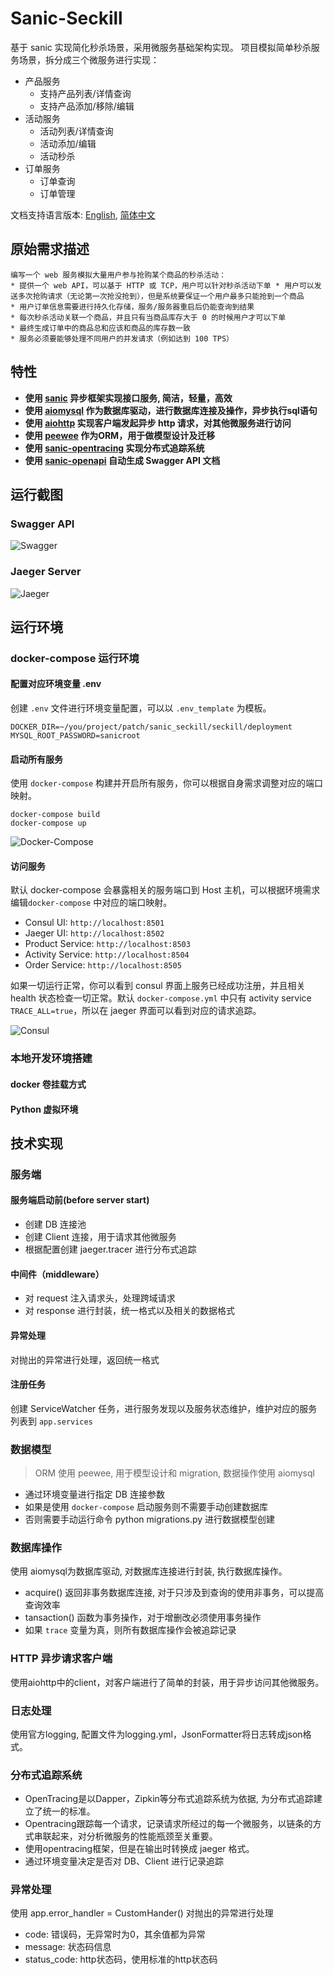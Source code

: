 # Sanic-Seckill

基于 sanic 实现简化秒杀场景，采用微服务基础架构实现。
项目模拟简单秒杀服务场景，拆分成三个微服务进行实现：

* 产品服务
	* 支持产品列表/详情查询
	* 支持产品添加/移除/编辑
* 活动服务
	* 活动列表/详情查询
	* 活动添加/编辑
	* 活动秒杀
* 订单服务
	* 订单查询
	* 订单管理

文档支持语言版本:  [English][English], [简体中文][简体中文]

[English]: https://github.com/itechub/seckill-sanic/blob/master/README.md
[简体中文]: https://github.com/itechub/seckill-sanic/blob/master/README.zh-cn.md

## 原始需求描述
	编写一个 web 服务模拟大量用户参与抢购某个商品的秒杀活动：
	* 提供一个 web API，可以基于 HTTP 或 TCP，用户可以针对秒杀活动下单	* 用户可以发送多次抢购请求（无论第一次抢没抢到），但是系统要保证一个用户最多只能抢到一个商品
	* 用户订单信息需要进行持久化存储，服务/服务器重启后仍能查询到结果
	* 每次秒杀活动关联一个商品，并且只有当商品库存大于 0 的时候用户才可以下单
	* 最终生成订单中的商品总和应该和商品的库存数一致
	* 服务必须要能够处理不同用户的并发请求（例如达到 100 TPS）

## 特性
* **使用 [sanic][sanic] 异步框架实现接口服务, 简洁，轻量，高效**
* **使用 [aiomysql][aiomysql] 作为数据库驱动，进行数据库连接及操作，异步执行sql语句**
* **使用 [aiohttp][aiohttp] 实现客户端发起异步 http 请求，对其他微服务进行访问**
* **使用 [peewee][peewee] 作为ORM，用于做模型设计及迁移**
* **使用 [sanic-opentracing][sanic-opentracing] 实现分布式追踪系统**
* **使用 [sanic-openapi][sanic-openapi] 自动生成 Swagger API 文档**

[sanic]: https://github.com/huge-success/sanic
[aiomysql]: https://github.com/aio-libs/aiomysql
[aiohttp]:https://github.com/aio-libs/aiohttp
[peewee]: https://github.com/coleifer/peewee
[sanic-opentracing]: https://github.com/shady-robot/sanic-opentracing
[sanic-openapi]: https://github.com/huge-success/sanic-openapi

## 运行截图

### Swagger API
![Swagger](https://github.com/itechub/seckill-sanic/raw/master/assets/images/swagger_sanic.jpg)

### Jaeger Server
![Jaeger](https://github.com/itechub/seckill-sanic/raw/master/assets/images/jaeger_sanic.jpg)

## 运行环境
### docker-compose 运行环境
#### 配置对应环境变量 .env
创建 `.env` 文件进行环境变量配置，可以以 `.env_template` 为模板。

```
DOCKER_DIR=~/you/project/patch/sanic_seckill/seckill/deployment
MYSQL_ROOT_PASSWORD=sanicroot
```

#### 启动所有服务
使用 `docker-compose` 构建并开启所有服务，你可以根据自身需求调整对应的端口映射。

```
docker-compose build  
docker-compose up 
```
![Docker-Compose](https://github.com/itechub/seckill-sanic/raw/master/assets/images/docker-compose.jpg)

#### 访问服务
默认 docker-compose 会暴露相关的服务端口到 Host 主机，可以根据环境需求编辑`docker-compose` 中对应的端口映射。

* Consul UI:  `http://localhost:8501`
* Jaeger UI:  `http://localhost:8502`
* Product Service:  `http://localhost:8503`
* Activity Service:  `http://localhost:8504`
* Order Service:  `http://localhost:8505`

如果一切运行正常，你可以看到 consul 界面上服务已经成功注册，并且相关 health 状态检查一切正常。默认 `docker-compose.yml` 中只有 activity service `TRACE_ALL=true`，所以在 jaeger 界面可以看到对应的请求追踪。

![Consul](https://github.com/itechub/seckill-sanic/raw/master/assets/images/consul.jpg)

### 本地开发环境搭建
#### docker 卷挂载方式
#### Python 虚拟环境

## 技术实现
### 服务端
#### 服务端启动前(before server start)
* 创建 DB 连接池
* 创建 Client 连接，用于请求其他微服务
* 根据配置创建 jaeger.tracer 进行分布式追踪

#### 中间件（middleware）
* 对 request 注入请求头，处理跨域请求
* 对 response 进行封装，统一格式以及相关的数据格式

#### 异常处理 
对抛出的异常进行处理，返回统一格式

#### 注册任务
创建 ServiceWatcher 任务，进行服务发现以及服务状态维护，维护对应的服务列表到 `app.services`

### 数据模型
> ORM 使用 peewee, 用于模型设计和 migration, 数据操作使用 aiomysql

* 通过环境变量进行指定 DB 连接参数
* 如果是使用 `docker-compose` 启动服务则不需要手动创建数据库
* 否则需要手动运行命令 python migrations.py 进行数据模型创建

### 数据库操作 
使用 aiomysql为数据库驱动, 对数据库连接进行封装, 执行数据库操作。

* acquire() 返回非事务数据库连接, 对于只涉及到查询的使用非事务，可以提高查询效率
* tansaction() 函数为事务操作，对于增删改必须使用事务操作
* 如果 `trace` 变量为真，则所有数据库操作会被追踪记录


### HTTP 异步请求客户端
使用aiohttp中的client，对客户端进行了简单的封装，用于异步访问其他微服务。

### 日志处理
使用官方logging, 配置文件为logging.yml，JsonFormatter将日志转成json格式。

### 分布式追踪系统
* OpenTracing是以Dapper，Zipkin等分布式追踪系统为依据, 为分布式追踪建立了统一的标准。
* Opentracing跟踪每一个请求，记录请求所经过的每一个微服务，以链条的方式串联起来，对分析微服务的性能瓶颈至关重要。
* 使用opentracing框架，但是在输出时转换成 jaeger 格式。
* 通过环境变量决定是否对 DB、Client 进行记录追踪


### 异常处理
使用 app.error_handler = CustomHander() 对抛出的异常进行处理

* code: 错误码，无异常时为0，其余值都为异常
* message: 状态码信息
* status_code: http状态码，使用标准的http状态码



